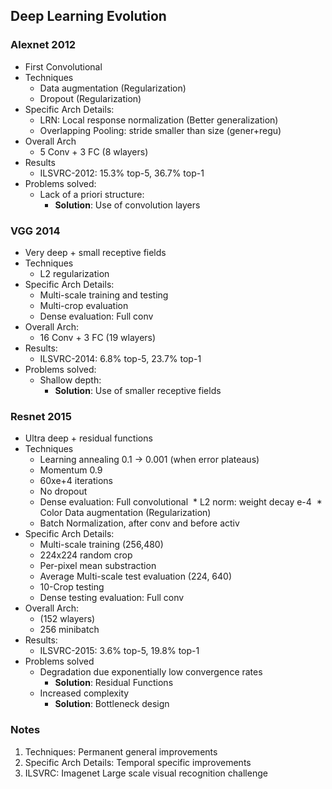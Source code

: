 ## Deep Learning Evolution

### Alexnet 2012
- First Convolutional
- Techniques
  * Data augmentation (Regularization)
  * Dropout (Regularization)
- Specific Arch Details:
  * LRN: Local response normalization (Better generalization)
  * Overlapping Pooling: stride smaller than size (gener+regu)
- Overall Arch
  * 5 Conv + 3 FC (8 wlayers)
- Results
  * ILSVRC-2012: 15.3% top-5, 36.7% top-1
- Problems solved:
  * Lack of a priori structure:
    * **Solution**: Use of convolution layers


### VGG 2014
- Very deep + small receptive fields
- Techniques
  * L2 regularization
- Specific Arch Details:
  * Multi-scale training and testing
  * Multi-crop evaluation
  * Dense evaluation: Full conv
- Overall Arch:
  * 16 Conv + 3 FC (19 wlayers)
- Results:
  * ILSVRC-2014: 6.8% top-5, 23.7% top-1
- Problems solved:
  * Shallow depth:
    * **Solution**: Use of smaller receptive fields

  
### Resnet 2015
- Ultra deep + residual functions
- Techniques
  * Learning annealing 0.1 -> 0.001 (when error plateaus)
  * Momentum 0.9
  * 60xe+4 iterations
  * No dropout
  * Dense evaluation: Full convolutional
  * L2 norm: weight decay e-4
  * Color Data augmentation (Regularization)
  * Batch Normalization, after conv and before activ
- Specific Arch Details:
  * Multi-scale training (256,480)
  * 224x224 random crop
  * Per-pixel mean substraction
  * Average Multi-scale test evaluation (224, 640)
  * 10-Crop testing
  * Dense testing evaluation: Full conv
- Overall Arch:
  * (152 wlayers)
  * 256 minibatch
- Results:
  * ILSVRC-2015: 3.6% top-5, 19.8% top-1
- Problems solved
  * Degradation due exponentially low convergence rates
    * **Solution**: Residual Functions
  * Increased complexity
    * **Solution**: Bottleneck design


### Notes
1. Techniques: Permanent general improvements
1. Specific Arch Details: Temporal specific improvements
1. ILSVRC: Imagenet Large scale visual recognition challenge
